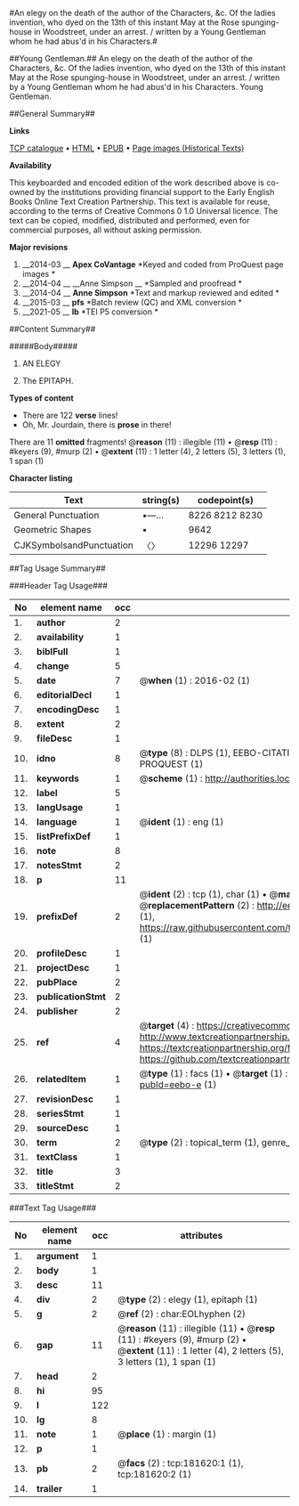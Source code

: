 #An elegy on the death of the author of the Characters, &c. Of the ladies invention, who dyed on the 13th of this instant May at the Rose spunging-house in Woodstreet, under an arrest. / written by a Young Gentleman whom he had abus'd in his Characters.#

##Young Gentleman.##
An elegy on the death of the author of the Characters, &c. Of the ladies invention, who dyed on the 13th of this instant May at the Rose spunging-house in Woodstreet, under an arrest. / written by a Young Gentleman whom he had abus'd in his Characters.
Young Gentleman.

##General Summary##

**Links**

[TCP catalogue](http://www.ota.ox.ac.uk/tcp/)  • 
[HTML](http://tei.it.ox.ac.uk/tcp/Texts-HTML/free/B03/B03215.html)  • 
[EPUB](http://tei.it.ox.ac.uk/tcp/Texts-EPUB/free/B03/B03215.epub) • 
[Page images (Historical Texts)](https://historicaltexts.jisc.ac.uk/eebo-99886981e)

**Availability**

This keyboarded and encoded edition of the work described above is co-owned by the
    institutions providing financial support to the Early English Books Online Text Creation
    Partnership. This text is available for reuse, according to the terms of  Creative Commons 0 1.0 Universal
    licence. The text can be copied, modified, distributed and performed, even for commercial
    purposes, all without asking permission.

**Major revisions**

1. __2014-03 __ __Apex CoVantage__ *Keyed and coded from ProQuest page images *
1. __2014-04 __ __Anne Simpson __ *Sampled and proofread *
1. __2014-04 __ __Anne Simpson__ *Text and markup reviewed and edited *
1. __2015-03 __ __pfs__ *Batch review (QC) and XML conversion *
1. __2021-05 __ __lb__ *TEI P5 conversion *

##Content Summary##

#####Body#####

1. AN ELEGY

1. The EPITAPH.

**Types of content**

  * There are 122 **verse** lines!
  * Oh, Mr. Jourdain, there is **prose** in there!

There are 11 **omitted** fragments! 
 @__reason__ (11) : illegible (11)  •  @__resp__ (11) : #keyers (9), #murp (2)  •  @__extent__ (11) : 1 letter (4), 2 letters (5), 3 letters (1), 1 span (1)

**Character listing**


|Text|string(s)|codepoint(s)|
|---|---|---|
|General Punctuation|•—…|8226 8212 8230|
|Geometric Shapes|▪|9642|
|CJKSymbolsandPunctuation|〈〉|12296 12297|

##Tag Usage Summary##

###Header Tag Usage###

|No|element name|occ|attributes|
|---|---|---|---|
|1.|__author__|2||
|2.|__availability__|1||
|3.|__biblFull__|1||
|4.|__change__|5||
|5.|__date__|7| @__when__ (1) : 2016-02 (1)|
|6.|__editorialDecl__|1||
|7.|__encodingDesc__|1||
|8.|__extent__|2||
|9.|__fileDesc__|1||
|10.|__idno__|8| @__type__ (8) : DLPS (1), EEBO-CITATION (1), VID (1), EEBO-PROQUEST (1), STC (3), PROQUEST (1)|
|11.|__keywords__|1| @__scheme__ (1) : http://authorities.loc.gov/ (1)|
|12.|__label__|5||
|13.|__langUsage__|1||
|14.|__language__|1| @__ident__ (1) : eng (1)|
|15.|__listPrefixDef__|1||
|16.|__note__|8||
|17.|__notesStmt__|2||
|18.|__p__|11||
|19.|__prefixDef__|2| @__ident__ (2) : tcp (1), char (1)  •  @__matchPattern__ (2) : ([0-9\-]+):([0-9IVX]+) (1), (.+) (1)  •  @__replacementPattern__ (2) : http://eebo.chadwyck.com/downloadtiff?vid=$1&page=$2 (1), https://raw.githubusercontent.com/textcreationpartnership/Texts/master/tcpchars.xml#$1 (1)|
|20.|__profileDesc__|1||
|21.|__projectDesc__|1||
|22.|__pubPlace__|2||
|23.|__publicationStmt__|2||
|24.|__publisher__|2||
|25.|__ref__|4| @__target__ (4) : https://creativecommons.org/publicdomain/zero/1.0/ (1), http://www.textcreationpartnership.org/docs/. (1), https://textcreationpartnership.org/faq/#faq05 (1), https://github.com/textcreationpartnership (1)|
|26.|__relatedItem__|1| @__type__ (1) : facs (1)  •  @__target__ (1) : https://data.historicaltexts.jisc.ac.uk/view?pubId=eebo-e (1)|
|27.|__revisionDesc__|1||
|28.|__seriesStmt__|1||
|29.|__sourceDesc__|1||
|30.|__term__|2| @__type__ (2) : topical_term (1), genre_form (1)|
|31.|__textClass__|1||
|32.|__title__|3||
|33.|__titleStmt__|2||


###Text Tag Usage###

|No|element name|occ|attributes|
|---|---|---|---|
|1.|__argument__|1||
|2.|__body__|1||
|3.|__desc__|11||
|4.|__div__|2| @__type__ (2) : elegy (1), epitaph (1)|
|5.|__g__|2| @__ref__ (2) : char:EOLhyphen (2)|
|6.|__gap__|11| @__reason__ (11) : illegible (11)  •  @__resp__ (11) : #keyers (9), #murp (2)  •  @__extent__ (11) : 1 letter (4), 2 letters (5), 3 letters (1), 1 span (1)|
|7.|__head__|2||
|8.|__hi__|95||
|9.|__l__|122||
|10.|__lg__|8||
|11.|__note__|1| @__place__ (1) : margin (1)|
|12.|__p__|1||
|13.|__pb__|2| @__facs__ (2) : tcp:181620:1 (1), tcp:181620:2 (1)|
|14.|__trailer__|1||
